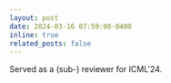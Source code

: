 ```yaml
---
layout: post
date: 2024-03-16 07:59:00-0400
inline: true
related_posts: false
---
```


Served as a (sub-) reviewer for ICML'24.
